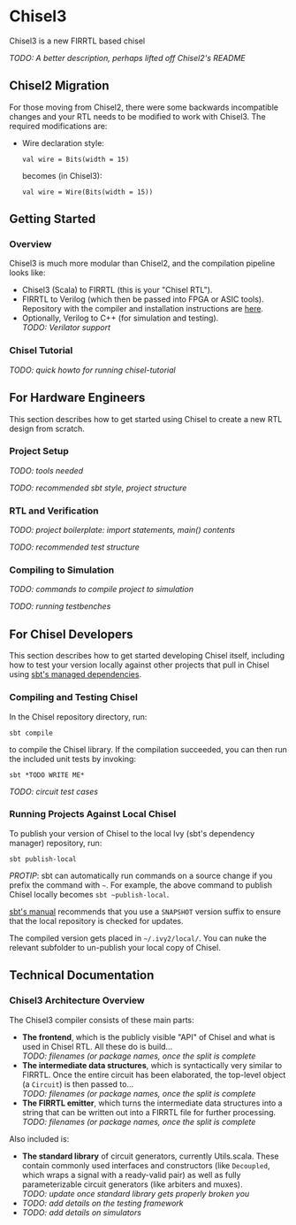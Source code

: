 # Chisel3
Chisel3 is a new FIRRTL based chisel

*TODO: A better description, perhaps lifted off Chisel2's README*

## Chisel2 Migration
For those moving from Chisel2, there were some backwards incompatible changes
and your RTL needs to be modified to work with Chisel3. The required
modifications are: 

 - Wire declaration style:  
   ```
   val wire = Bits(width = 15)
   ```  
   becomes (in Chisel3):  
   ```
   val wire = Wire(Bits(width = 15))
   ```

## Getting Started

### Overview
Chisel3 is much more modular than Chisel2, and the compilation pipeline looks
like:
 - Chisel3 (Scala) to FIRRTL (this is your "Chisel RTL").
 - FIRRTL to Verilog (which then be passed into FPGA or ASIC tools). Repository
 with the compiler and installation instructions are
 [here](https://github.com/ucb-bar/firrtl).
 - Optionally, Verilog to C++ (for simulation and testing).  
 *TODO: Verilator support*

### Chisel Tutorial
*TODO: quick howto for running chisel-tutorial*

## For Hardware Engineers
This section describes how to get started using Chisel to create a new RTL
design from scratch.

### Project Setup
*TODO: tools needed*

*TODO: recommended sbt style, project structure* 

### RTL and Verification
*TODO: project boilerplate: import statements, main() contents*

*TODO: recommended test structure*

### Compiling to Simulation
*TODO: commands to compile project to simulation*

*TODO: running testbenches*

## For Chisel Developers
This section describes how to get started developing Chisel itself, including
how to test your version locally against other projects that pull in Chisel
using [sbt's managed dependencies](http://www.scala-sbt.org/0.13/tutorial/Library-Dependencies.html).

### Compiling and Testing Chisel
In the Chisel repository directory, run:
```
sbt compile
```
to compile the Chisel library. If the compilation succeeded, you can then run
the included unit tests by invoking:
```
sbt *TODO WRITE ME*
``` 

*TODO: circuit test cases*

### Running Projects Against Local Chisel
To publish your version of Chisel to the local Ivy (sbt's dependency manager)
repository, run:  
```
sbt publish-local
```

*PROTIP*: sbt can automatically run commands on a source change if you prefix
the command with `~`. For example, the above command to publish Chisel locally
becomes `sbt ~publish-local`.

[sbt's manual](http://www.scala-sbt.org/0.13/docs/Publishing.html#Publishing+Locally)
recommends that you use a `SNAPSHOT` version suffix to ensure that the local
repository is checked for updates. 

The compiled version gets placed in `~/.ivy2/local/`. You can nuke the relevant
subfolder to un-publish your local copy of Chisel.

## Technical Documentation

### Chisel3 Architecture Overview

The Chisel3 compiler consists of these main parts:
 - **The frontend**, which is the publicly visible "API" of Chisel and what is
 used in Chisel RTL. All these do is build...  
 *TODO: filenames (or package names, once the split is complete*
 - **The intermediate data structures**, which is syntactically very similar
 to FIRRTL. Once the entire circuit has been elaborated, the top-level object
 (a `Circuit`) is then passed to...  
 *TODO: filenames (or package names, once the split is complete*
 - **The FIRRTL emitter**, which turns the intermediate data structures into
 a string that can be written out into a FIRRTL file for further processing.  
 *TODO: filenames (or package names, once the split is complete*
 
Also included is:
 - **The standard library** of circuit generators, currently Utils.scala. These
 contain commonly used interfaces and constructors (like `Decoupled`, which
 wraps a signal with a ready-valid pair) as well as fully parameterizable
 circuit generators (like arbiters and muxes).  
 *TODO: update once standard library gets properly broken you* 
 - *TODO: add details on the testing framework*
 - *TODO: add details on simulators*
